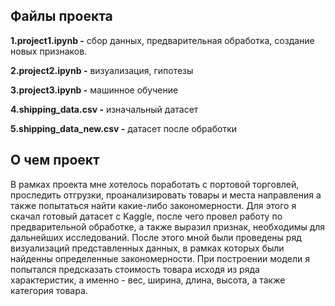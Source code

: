## Файлы проекта 
__1.project1.ipynb -__ сбор данных, предварительная обработка, создание новых признаков.

__2.project2.ipynb -__ визуализация, гипотезы

__3.project3.ipynb -__ машинное обучение

__4.shipping_data.csv -__ изначальный датасет

__5.shipping_data_new.csv -__ датасет после обработки
## О чем проект
В рамках проекта мне хотелось поработать с портовой торговлей, проследить отгрузки, проанализировать товары и места направления а также попытаться найти какие-либо закономерности. 
Для этого я скачал готовый датасет с Kaggle, после чего провел работу по предварительной обработке, а также выразил признак, необходимы для дальнейших исследований. После этого мной были проведены ряд
визуализаций представленных данных, в рамках которых были найденны определенные закономерности. При построении модели я попытался предсказать стоимость товара исходя из ряда характеристик, а именно - вес,
ширина, длина, высота, а также категория товара.
